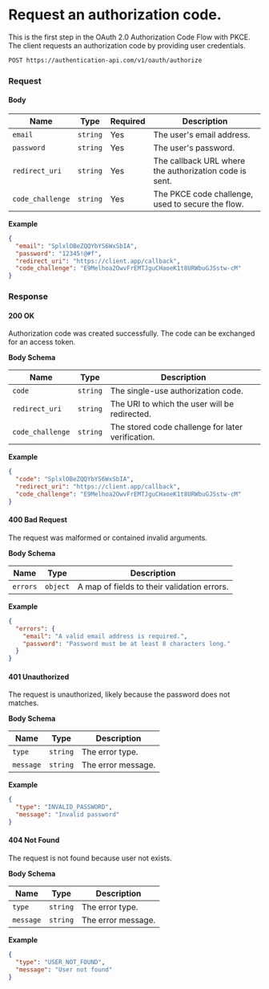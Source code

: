 # Request an authorization code.

This is the first step in the OAuth 2.0 Authorization Code Flow with PKCE. The client requests an authorization code by providing user credentials.

```bash
POST https://authentication-api.com/v1/oauth/authorize
```

### Request

<!-- tabs:start -->

#### **Body**

| Name             | Type     | Required | Description                                            |
| ---------------- | -------- | -------- | ------------------------------------------------------ |
| `email`          | `string` | Yes      | The user's email address.                              |
| `password`       | `string` | Yes      | The user's password.                                   |
| `redirect_uri`   | `string` | Yes      | The callback URL where the authorization code is sent. |
| `code_challenge` | `string` | Yes      | The PKCE code challenge, used to secure the flow.      |

**Example**

```json
{
  "email": "SplxlOBeZQQYbYS6WxSbIA",
  "password": "12345!@#f",
  "redirect_uri": "https://client.app/callback",
  "code_challenge": "E9Melhoa2OwvFrEMTJguCHaoeK1t8URWbuGJSstw-cM"
}
```

<!-- tabs:end -->

### Response

<!-- tabs:start -->

#### **200 OK**

Authorization code was created successfully. The code can be exchanged for an access token.

**Body Schema**

| Name             | Type     | Description                                       |
| ---------------- | -------- | ------------------------------------------------- |
| `code`           | `string` | The single-use authorization code.                |
| `redirect_uri`   | `string` | The URI to which the user will be redirected.     |
| `code_challenge` | `string` | The stored code challenge for later verification. |

**Example**

```json
{
  "code": "SplxlOBeZQQYbYS6WxSbIA",
  "redirect_uri": "https://client.app/callback",
  "code_challenge": "E9Melhoa2OwvFrEMTJguCHaoeK1t8URWbuGJSstw-cM"
}
```

#### **400 Bad Request**

The request was malformed or contained invalid arguments.

**Body Schema**

| Name     | Type     | Description                                 |
| -------- | -------- | ------------------------------------------- |
| `errors` | `object` | A map of fields to their validation errors. |

**Example**

```json
{
  "errors": {
    "email": "A valid email address is required.",
    "password": "Password must be at least 8 characters long."
  }
}
```

#### **401 Unauthorized**

The request is unauthorized, likely because the password does not matches.

**Body Schema**

| Name      | Type     | Description        |
| --------- | -------- | ------------------ |
| `type`    | `string` | The error type.    |
| `message` | `string` | The error message. |

**Example**

```json
{
  "type": "INVALID_PASSWORD",
  "message": "Invalid password"
}
```

#### **404 Not Found**

The request is not found because user not exists.

**Body Schema**

| Name      | Type     | Description        |
| --------- | -------- | ------------------ |
| `type`    | `string` | The error type.    |
| `message` | `string` | The error message. |

**Example**

```json
{
  "type": "USER_NOT_FOUND",
  "message": "User not found"
}
```

<!-- tabs:end -->
